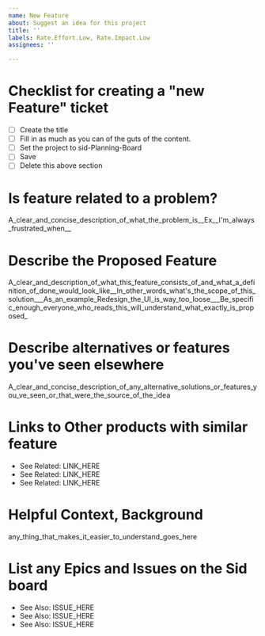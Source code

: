 ```yaml
---
name: New Feature
about: Suggest an idea for this project
title: ''
labels: Rate.Effort.Low, Rate.Impact.Low
assignees: ''

---
```


# Checklist for creating a "new Feature" ticket
- [ ] Create the title
- [ ] Fill in as much as you can of the guts of the content.
- [ ] Set the project to sid-Planning-Board 
- [ ] Save 
- [ ] Delete this above section

# Is feature  related to a problem?

A_clear_and_concise_description_of_what_the_problem_is__Ex__I'm_always_frustrated_when__

# Describe the Proposed Feature

A_clear_and_description_of_what_this_feature_consists_of_and_what_a_definition_of_done_would_look_like__In_other_words_what's_the_scope_of_this_solution___As_an_example_Redesign_the_UI_is_way_too_loose___Be_specific_enough_everyone_who_reads_this_will_understand_what_exactly_is_proposed_

# Describe alternatives or features you've seen elsewhere

A_clear_and_concise_description_of_any_alternative_solutions_or_features_you_ve_seen_or_that_were_the_source_of_the_idea

# Links to Other products with similar feature
- See Related: LINK_HERE
- See Related: LINK_HERE
- See Related: LINK_HERE

# Helpful Context, Background

any_thing_that_makes_it_easier_to_understand_goes_here

# List any Epics and Issues on the Sid board
- See Also: ISSUE_HERE
- See Also: ISSUE_HERE
- See Also: ISSUE_HERE
